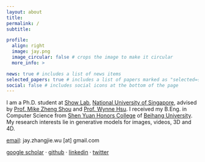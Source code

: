 ```yaml
---
layout: about
title:
permalink: /
subtitle:

profile:
  align: right
  image: jay.png
  image_circular: false # crops the image to make it circular
  more_info: >

news: true # includes a list of news items
selected_papers: true # includes a list of papers marked as "selected={true}"
social: false # includes social icons at the bottom of the page
---
```


I am a Ph.D. student at [Show Lab](https://sites.google.com/view/showlab/home?authuser=0), [National University of Singapore](https://www.nus.edu.sg/), advised by [Prof. Mike Zheng Shou](https://sites.google.com/view/showlab) and [Prof. Wynne Hsu](https://www.comp.nus.edu.sg/~whsu/). 
I received my B.Eng. in Computer Science from [Shen Yuan Honors College](http://hc.buaa.edu.cn/) of [Beihang University](https://buaa.edu.cn/). 
My research interests lie in generative models for images, videos, 3D and 4D. 

<a href="mailto:jay.zhangjie.wu@gmail.com" title="email">email</a>: jay.zhangjie.wu [at] gmail.com

<a href="https://scholar.google.com/citations?user=WVp4yjoAAAAJ" title="Google Scholar">google scholar</a> ·
<a href="https://github.com/zhangjiewu" title="GitHub">github</a> ·
<a href="https://www.linkedin.com/in/zhangjie-wu-86460419b/" title="LinkedIn">linkedin</a> ·
<a href="https://twitter.com/jayzhangjiewu" title="X">twitter</a>
